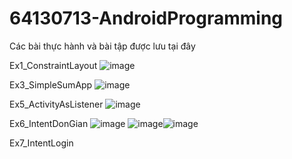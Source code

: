 # 64130713-AndroidProgramming
Các bài thực hành và bài tập được lưu tại đây

Ex1_ConstraintLayout
![image](https://github.com/user-attachments/assets/2ccbf0ab-5c10-41a2-9f1b-02a3f48584b8)

Ex3_SimpleSumApp
![image](https://github.com/user-attachments/assets/b8d888f1-0947-4a83-b91c-eaa48c29499e)

Ex5_ActivityAsListener
![image](https://github.com/user-attachments/assets/38e5415a-bbdb-4045-9125-a67d5ba7d8ab)

Ex6_IntentDonGian
![image](https://github.com/user-attachments/assets/de146246-e77c-4505-a957-32ddddcd1342)
![image](https://github.com/user-attachments/assets/795df6cf-8706-44d6-ae94-308c74738518)![image](https://github.com/user-attachments/assets/d75f4df8-b1a1-468e-894a-a110c806609e)

Ex7_IntentLogin





